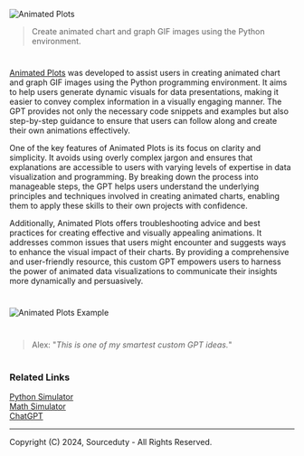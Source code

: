 ![Animated Plots](https://github.com/user-attachments/assets/062f42be-e0a8-4b6d-8855-9cc704daa576)

> Create animated chart and graph GIF images using the Python environment.

#

[Animated Plots](https://chatgpt.com/g/g-EHBg5kDkd-animated-plots) was developed to assist users in creating animated chart and graph GIF images using the Python programming environment. It aims to help users generate dynamic visuals for data presentations, making it easier to convey complex information in a visually engaging manner. The GPT provides not only the necessary code snippets and examples but also step-by-step guidance to ensure that users can follow along and create their own animations effectively.

One of the key features of Animated Plots is its focus on clarity and simplicity. It avoids using overly complex jargon and ensures that explanations are accessible to users with varying levels of expertise in data visualization and programming. By breaking down the process into manageable steps, the GPT helps users understand the underlying principles and techniques involved in creating animated charts, enabling them to apply these skills to their own projects with confidence.

Additionally, Animated Plots offers troubleshooting advice and best practices for creating effective and visually appealing animations. It addresses common issues that users might encounter and suggests ways to enhance the visual impact of their charts. By providing a comprehensive and user-friendly resource, this custom GPT empowers users to harness the power of animated data visualizations to communicate their insights more dynamically and persuasively.

#

![Animated Plots Example](https://github.com/user-attachments/assets/4703df81-ab11-4e87-85f2-3ea73ca0ff70)

#

> Alex: "*This is one of my smartest custom GPT ideas.*"

#
### Related Links

[Python Simulator](https://chat.openai.com/g/g-NLUSBfccY-python-simulator)
<br>
[Math Simulator](https://chat.openai.com/g/g-zTaJwyddy-math-simulator)
<br>
[ChatGPT](https://github.com/sourceduty/ChatGPT)

***
Copyright (C) 2024, Sourceduty - All Rights Reserved.

